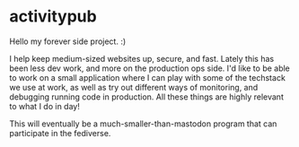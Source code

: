 # activitypub

Hello my forever side project. :)

I help keep medium-sized websites up, secure, and fast. Lately this has been less dev work, and more on the production ops side. I'd like to be able to work on a small application where I can play with some of the techstack we use at work, as well as try out different ways of monitoring, and debugging running code in production. All these things are highly relevant to what I do in day!

This will eventually be a much-smaller-than-mastodon program that can participate in the fediverse.